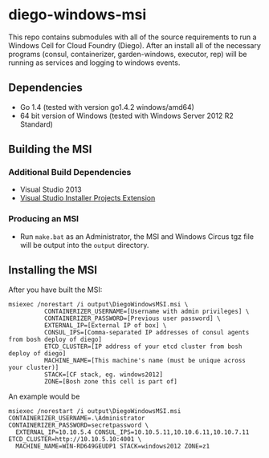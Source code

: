 # diego-windows-msi

This repo contains submodules with all of the source requirements to run a
Windows Cell for Cloud Foundry (Diego). After an install all of the necessary
programs (consul, containerizer, garden-windows, executor, rep) will be running
as services and logging to windows events.


## Dependencies
- Go 1.4 (tested with version go1.4.2 windows/amd64)
- 64 bit version of Windows (tested with Windows Server 2012 R2 Standard)

## Building the MSI

### Additional Build Dependencies
- Visual Studio 2013
- [Visual Studio Installer Projects Extension](https://visualstudiogallery.msdn.microsoft.com/9abe329c-9bba-44a1-be59-0fbf6151054d)

### Producing an MSI

- Run `make.bat` as an Administrator, the MSI and Windows Circus tgz file will be output into the `output` directory.

## Installing the MSI

After you have built the MSI:

```
msiexec /norestart /i output\DiegoWindowsMSI.msi \
          CONTAINERIZER_USERNAME=[Username with admin privileges] \
          CONTAINERIZER_PASSWORD=[Previous user password] \
          EXTERNAL_IP=[External IP of box] \
          CONSUL_IPS=[Comma-separated IP addresses of consul agents from bosh deploy of diego]
          ETCD_CLUSTER=[IP address of your etcd cluster from bosh deploy of diego]
          MACHINE_NAME=[This machine's name (must be unique across your cluster)]
          STACK=[CF stack, eg. windows2012]
          ZONE=[Bosh zone this cell is part of]
```

An example would be

```
msiexec /norestart /i output\DiegoWindowsMSI.msi CONTAINERIZER_USERNAME=.\Administrator CONTAINERIZER_PASSWORD=secretpassword \
  EXTERNAL_IP=10.10.5.4 CONSUL_IPS=10.10.5.11,10.10.6.11,10.10.7.11 ETCD_CLUSTER=http://10.10.5.10:4001 \
  MACHINE_NAME=WIN-RD649GEUDP1 STACK=windows2012 ZONE=z1
```
